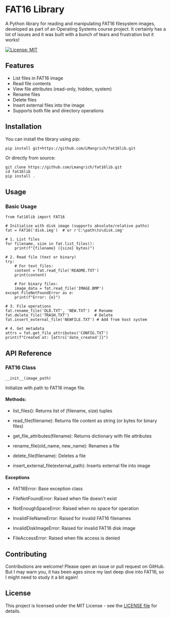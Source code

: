 # FAT16 Library

A Python library for reading and manipulating FAT16 filesystem images, developed as part of an Operating Systems course project.
It certainly has a lot of issues and it was built with a bunch of tears and frustration but it works!

[![License: MIT](https://img.shields.io/badge/License-MIT-yellow.svg)](https://opensource.org/licenses/MIT)

## Features

- List files in FAT16 image
- Read file contents
- View file attributes (read-only, hidden, system)
- Rename files
- Delete files
- Insert external files into the image
- Supports both file and directory operations

## Installation

You can install the library using pip:

```bash
pip install git+https://github.com/LMangrich/fat16lib.git
```

Or directly from source:

```
git clone https://github.com/Lmangrich/fat16lib.git
cd fat16lib
pip install .
```

## Usage

### Basic Usage

```
from fat16lib import FAT16

# Initialize with disk image (supports absolute/relative paths)
fat = FAT16('disk.img')  # or r'C:\path\to\disk.img'

# 1. List files
for filename, size in fat.list_files():
    print(f"{filename} ({size} bytes)")

# 2. Read file (text or binary)
try:
    # For text files:
    content = fat.read_file('README.TXT')
    print(content)

    # For binary files:
    image_data = fat.read_file('IMAGE.BMP')
except FileNotFoundError as e:
    print(f"Error: {e}")

# 3. File operations
fat.rename_file('OLD.TXT', 'NEW.TXT')  # Rename
fat.delete_file('TRASH.TXT')           # Delete
fat.insert_external_file('NEWFILE.TXT') # Add from host system

# 4. Get metadata
attrs = fat.get_file_attributes('CONFIG.TXT')
print(f"Created at: {attrs['date_created']}")
```

## API Reference

### FAT16 Class

```
__init__(image_path)
```

Initialize with path to FAT16 image file.

#### Methods:

- list_files(): Returns list of (filename, size) tuples

- read_file(filename): Returns file content as string (or bytes for binary files)

- get_file_attributes(filename): Returns dictionary with file attributes

- rename_file(old_name, new_name): Renames a file

- delete_file(filename): Deletes a file

- insert_external_file(external_path): Inserts external file into image

#### Exceptions

- FAT16Error: Base exception class

- FileNotFoundError: Raised when file doesn't exist

- NotEnoughSpaceError: Raised when no space for operation

- InvalidFileNameError: Raised for invalid FAT16 filenames

- InvalidDiskImageError: Raised for invalid FAT16 disk image

- FileAccessError: Raised when file access is denied

## Contributing

Contributions are welcome! Please open an issue or pull request on GitHub.
But I may warn you, it has been ages since my last deep dive into FAT16, so I might need to study it a bit again!

## License

This project is licensed under the MIT License - see the [LICENSE file](https://github.com/LMangrich/fat16lib/blob/main/LICENSE) for details.
